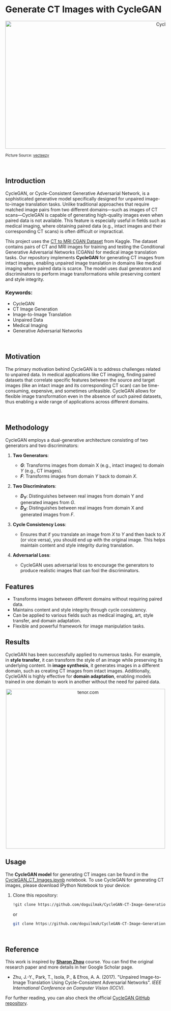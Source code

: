 
# **Generate CT Images with CycleGAN**

<p align="center">
    <img src="https://static.vecteezy.com/system/resources/thumbnails/004/640/933/small_2x/cycle-arrow-illustration-on-white-background-creative-icon-vector.jpg" height=400 width=1000 alt="CycleGAN">
</p>

<small>Picture Source: <a href="https://static.vecteezy.com/">vecteezy</a></small>

<br>

## **Introduction**

CycleGAN, or Cycle-Consistent Generative Adversarial Network, is a sophisticated generative model specifically designed for unpaired image-to-image translation tasks. Unlike traditional approaches that require matched image pairs from two different domains—such as images of CT scans—CycleGAN is capable of generating high-quality images even when paired data is not available. This feature is especially useful in fields such as medical imaging, where obtaining paired data (e.g., intact images and their corresponding CT scans) is often difficult or impractical.

This project uses the [CT to MRI CGAN Dataset](https://www.kaggle.com/datasets/darren2020/ct-to-mri-cgan) from Kaggle. The dataset contains pairs of CT and MRI images for training and testing the Conditional Generative Adversarial Networks (CGANs) for medical image translation tasks. Our repository implements **CycleGAN** for generating CT images from intact images, enabling unpaired image translation in domains like medical imaging where paired data is scarce. The model uses dual generators and discriminators to perform image transformations while preserving content and style integrity.

### **Keywords**:

-   CycleGAN
-   CT Image Generation
-   Image-to-Image Translation
-   Unpaired Data
-   Medical Imaging
-   Generative Adversarial Networks

<br>

## **Motivation**

The primary motivation behind CycleGAN is to address challenges related to unpaired data. In medical applications like CT imaging, finding paired datasets that correlate specific features between the source and target images (like an intact image and its corresponding CT scan) can be time-consuming, expensive, and sometimes unfeasible. CycleGAN allows for flexible image transformation even in the absence of such paired datasets, thus enabling a wide range of applications across different domains.

<br>

## **Methodology**

CycleGAN employs a dual-generative architecture consisting of two generators and two discriminators:

1. **Two Generators**:
   - **$G$**: Transforms images from domain X (e.g., intact images) to domain $Y$ (e.g., CT images).
   - **$F$**: Transforms images from domain $Y$ back to domain $X$.

2. **Two Discriminators**:
   - **$D_Y$**: Distinguishes between real images from domain Y and generated images from $G$.
   - **$D_X$**: Distinguishes between real images from domain X and generated images from $F$.

3. **Cycle Consistency Loss**:
   - Ensures that if you translate an image from $X$ to $Y$ and then back to $X$ (or vice versa), you should end up with the original image. This helps maintain content and style integrity during translation.

4. **Adversarial Loss**:
   - CycleGAN uses adversarial loss to encourage the generators to produce realistic images that can fool the discriminators.

## **Features**

- Transforms images between different domains without requiring paired data.
- Maintains content and style integrity through cycle consistency.
- Can be applied to various fields such as medical imaging, art, style transfer, and domain adaptation.
- Flexible and powerful framework for image manipulation tasks.

## **Results**


CycleGAN has been successfully applied to numerous tasks. For example, in **style transfer**, it can transform the style of an image while preserving its underlying content. In **image synthesis**, it generates images in a different domain, such as creating CT images from intact images. Additionally, CycleGAN is highly effective for **domain adaptation**, enabling models trained in one domain to work in another without the need for paired data.

<p align="center">
    <img src="https://media.tenor.com/JhHYrYgP_qgAAAAM/abdominal-ct-scan.gif" width=500  alt="tenor.com">
</p>

## **Usage**

The **CycleGAN model** for generating CT images can be found in the [CycleGAN_CT_Images.ipynb](https://github.com/doguilmak/CycleGAN-CT-Image-Generation/blob/main/CycleGAN_CT_Images.ipynb) notebook. To use CycleGAN for generating CT images, please download IPython Notebook to your device:

1. Clone this repository:
   ```bash
   !git clone https://github.com/doguilmak/CycleGAN-CT-Image-Generation.git
   ```
   or
      ```bash
   git clone https://github.com/doguilmak/CycleGAN-CT-Image-Generation.git
   ```

<br>

## **Reference**

This work is inspired by **[Sharon Zhou](https://scholar.google.co.uk/citations?user=Kn35TAQAAAAJ&hl=en)** course. You can find the original research paper and more details in her Google Scholar page.

- Zhu, J.-Y., Park, T., Isola, P., & Efros, A. A. (2017). "Unpaired Image-to-Image Translation Using Cycle-Consistent Adversarial Networks". *IEEE International Conference on Computer Vision (ICCV)*.

For further reading, you can also check the official [CycleGAN GitHub repository](https://github.com/junyanz/CycleGAN).
